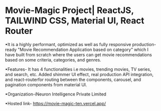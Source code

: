 # Movie-Magic Project| ReactJS, TAILWIND CSS, Material UI, React Router

•It is a highly performant, optimized as well as fully responsive
production-ready "Movie Recommendation Application based on
category” which I have built from scratch where the users can get
movie recommendations based on some criteria, categories, and
genres.

•Features- It has 4 functionalities i.e movies, trending movies, TV
series, and search, etc. Added shimmer UI effect, real production API
integration, and react-routerfor routing between the components,
carousel, and pagination components from material UI.

•Organization-iNeuron Intelligence Private Limited 

•Hosted link- https://movie-magic-ten.vercel.app/


